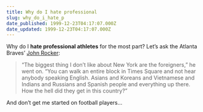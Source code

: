 ```yaml
---
title: Why do I hate professional
slug: why_do_i_hate_p
date_published: 1999-12-23T04:17:07.000Z
date_updated: 1999-12-23T04:17:07.000Z
---
```


Why do I **hate professional athletes** for the most part? Let’s ask the Atlanta Braves’ [John Rocker](http://dailynews.yahoo.com/h/ap/19991222/sp/bbn_rocker_s_remarks_3.html):

> “The biggest thing I don’t like about New York are the foreigners,” he went on. “You can walk an entire block in Times Square and not hear anybody speaking English. Asians and Koreans and Vietnamese and Indians and Russians and Spanish people and everything up there. How the hell did they get in this country?”

And don’t get me started on football players…
